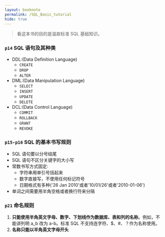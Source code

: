 ```yaml
---
layout: booknote
permalink: /SQL_Basic_tutorial
hide: true
---
```


>看这本书的目的是温故标准 SQL 基础知识。

### `p14` SQL 语句及其种类
* DDL:(Data Definition Language)
  * `CREATE`
  * `DROP`
  * `ALTER`
* DML:(Data Manipulation Language)
  * `SELECT`
  * `INSERT`
  * `UPDATE`
  * `DELETE`
* DCL:(Data Control Language)
  * `COMMIT`
  * `ROLLBACK`
  * `GRANT`
  * `REVOKE`

### `p15-p16` SQL 的基本书写规则
* SQL 语句要以分号结尾
* SQL 语句不区分关键字的大小写
* 常数书写方式固定:
  * 字符串用单引号括起来
  * 数字直接写，不使用任何标记符号
  * 日期格式有多种('26 Jan 2010'或者'10/01/26'或者'2010-01-06')
* 单词之间需要用半角空格或者换行符来分隔

### `p21` 命名规则
1. **只能使用半角英文字母、数字、下划线作为数据库、表和列的名称**。例如，不能讲列明 a_b 改为 a-b。标准 SQL 不支持连字符、$、#、？作为名称使用。
2. **名称只能以半角英文字母开头**

